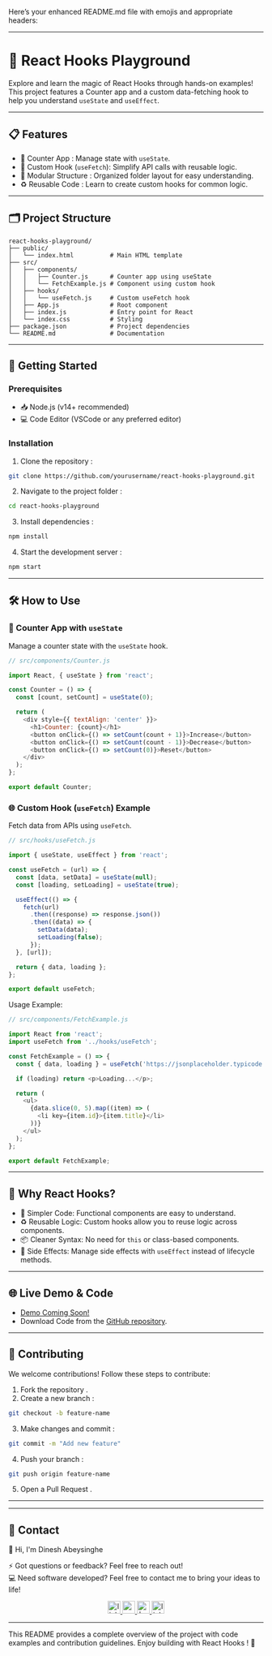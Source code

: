 Here’s your  enhanced README.md  file with emojis and appropriate headers:

---

# 🎯  React Hooks Playground   
Explore and learn the magic of  React Hooks  through hands-on examples! This project features a  Counter app  and a  custom data-fetching hook  to help you understand `useState` and `useEffect`.  

---

## 📋  Features   
- 🔢  Counter App : Manage state with `useState`.  
- 🔄  Custom Hook  (`useFetch`): Simplify API calls with reusable logic.  
- 🧩  Modular Structure : Organized folder layout for easy understanding.  
- ♻️  Reusable Code : Learn to create custom hooks for common logic.

---

## 🗂  Project Structure   

```
react-hooks-playground/
├── public/
│   └── index.html          # Main HTML template
├── src/
│   ├── components/
│   │   ├── Counter.js      # Counter app using useState
│   │   └── FetchExample.js # Component using custom hook
│   ├── hooks/
│   │   └── useFetch.js     # Custom useFetch hook
│   ├── App.js              # Root component
│   ├── index.js            # Entry point for React
│   └── index.css           # Styling
├── package.json            # Project dependencies
└── README.md               # Documentation
```

---

## 🚀  Getting Started   

###  Prerequisites   
- 📥  Node.js  (v14+ recommended)  
- 💻  Code Editor  (VSCode or any preferred editor)  

###  Installation   

1.  Clone the repository :  
   ```bash
   git clone https://github.com/yourusername/react-hooks-playground.git
   ```
2.  Navigate to the project folder :  
   ```bash
   cd react-hooks-playground
   ```
3.  Install dependencies :  
   ```bash
   npm install
   ```
4.  Start the development server :  
   ```bash
   npm start
   ```

---

## 🛠  How to Use   

### 🔢  Counter App with `useState`   
Manage a counter state with the `useState` hook.

```javascript
// src/components/Counter.js

import React, { useState } from 'react';

const Counter = () => {
  const [count, setCount] = useState(0);

  return (
    <div style={{ textAlign: 'center' }}>
      <h1>Counter: {count}</h1>
      <button onClick={() => setCount(count + 1)}>Increase</button>
      <button onClick={() => setCount(count - 1)}>Decrease</button>
      <button onClick={() => setCount(0)}>Reset</button>
    </div>
  );
};

export default Counter;
```

### 🌐  Custom Hook (`useFetch`) Example   
Fetch data from APIs using `useFetch`.

```javascript
// src/hooks/useFetch.js

import { useState, useEffect } from 'react';

const useFetch = (url) => {
  const [data, setData] = useState(null);
  const [loading, setLoading] = useState(true);

  useEffect(() => {
    fetch(url)
      .then((response) => response.json())
      .then((data) => {
        setData(data);
        setLoading(false);
      });
  }, [url]);

  return { data, loading };
};

export default useFetch;
```

 Usage Example:   
```javascript
// src/components/FetchExample.js

import React from 'react';
import useFetch from '../hooks/useFetch';

const FetchExample = () => {
  const { data, loading } = useFetch('https://jsonplaceholder.typicode.com/posts');

  if (loading) return <p>Loading...</p>;

  return (
    <ul>
      {data.slice(0, 5).map((item) => (
        <li key={item.id}>{item.title}</li>
      ))}
    </ul>
  );
};

export default FetchExample;
```

---

## 🌟  Why React Hooks?   

- 🔧  Simpler Code:  Functional components are easy to understand.  
- ♻️  Reusable Logic:  Custom hooks allow you to reuse logic across components.  
- 📦  Cleaner Syntax:  No need for `this` or class-based components.  
- 🔄  Side Effects:  Manage side effects with `useEffect` instead of lifecycle methods.

---

## 🌐  Live Demo & Code   

-  [Demo Coming Soon!](#)   
-  Download Code  from the [GitHub repository](https://github.com/dineshabey/react-hooks-examples.git).  

---

## 🤝  Contributing   

We welcome contributions! Follow these steps to contribute:

1.  Fork the repository .  
2.  Create a new branch :  
   ```bash
   git checkout -b feature-name
   ```
3.  Make changes and commit :  
   ```bash
   git commit -m "Add new feature"
   ```
4.  Push your branch :  
   ```bash
   git push origin feature-name
   ```
5.  Open a Pull Request .

---



---

## 📧  Contact  

👋 Hi, I'm Dinesh Abeysinghe

⚡ Got questions or feedback? Feel free to reach out!  
💻 Need software developed? Feel free to contact me to bring your ideas to life!

<div align="center">
<a href="https://www.linkedin.com/in/dinesh-abeysinghe-bb773293" target="_blank">
    <img src="https://img.shields.io/static/v1?message=LinkedIn&logo=linkedin&label=&color=0077B5&logoColor=white&labelColor=&style=for-the-badge" height="25" alt="linkedin logo" />
</a>

<a href="mailto:dinabeysinge@gmail.com" target="_blank">
    <img src="https://img.shields.io/static/v1?message=Gmail&logo=gmail&label=&color=D14836&logoColor=white&labelColor=&style=for-the-badge" height="25" alt="gmail logo" />
</a>

<a href="https://huggingface.co/dineshabeysinghe" target="_blank">
    <img src="https://img.shields.io/static/v1?message=HuggingFace&logo=huggingface&label=&color=FFAA00&logoColor=white&labelColor=&style=for-the-badge" height="25" alt="huggingface logo" />
</a>

<a href="https://www.linkedin.com/newsletters/7205635660026703872/" target="_blank">
    <img src="https://img.shields.io/static/v1?message=FutureAIToday&logo=linkedin&label=&color=0077B5&logoColor=white&labelColor=&style=for-the-badge" height="25" alt="linkedin logo" />
</a>

</div>

---

This README provides a complete overview of the project with code examples and contribution guidelines. Enjoy building with  React Hooks ! 🎉
